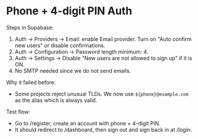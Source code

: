 # Phone + 4-digit PIN Auth

Steps in Supabase:
1. Auth -> Providers -> Email: enable Email provider. Turn on "Auto confirm new users" or disable confirmations.
2. Auth -> Configuration -> Password length minimum: 4.
3. Auth -> Settings -> Disable "New users are not allowed to sign up" if it is ON.
4. No SMTP needed since we do not send emails.

Why it failed before:
- Some projects reject unusual TLDs. We now use `${phone}@example.com` as the alias which is always valid.

Test flow:
- Go to /register, create an account with phone + 4-digit PIN.
- It should redirect to /dashboard, then sign out and sign back in at /login.
